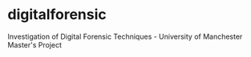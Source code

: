 # digitalforensic
Investigation of Digital Forensic Techniques - University of Manchester Master's Project
